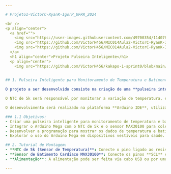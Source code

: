 ```yaml
---

# Projeto1-VictorC-RyanK-IgorP_UFRR_2024

<br />  
<p align="center">
  <a href="">
    <img src="https://user-images.githubusercontent.com/49700354/114078715-a61b2f00-987f-11eb-8eef-6fd7cfc17d33.png" alt="" width="80" height="80">
    <img src="https://github.com/VictorH456/MIC014Aula2-VictorC-RyanK-IgorP_UFRR_2024/blob/main/imagens/maloca.png" alt="" width="80" height="80">
    <img src="https://github.com/VictorH456/MIC014Aula2-VictorC-RyanK-IgorP_UFRR_2024/blob/main/imagens/dcc.png" alt="" width="80" height="80">
  </a>
  <h1 align="center">Projeto Pulseira Inteligente</h1>
  <p align="center">
    <img src="https://github.com/VictorH456/kakapo-1-sprint0/blob/main/Imagens/logo.jpeg">
    

## 1. Pulseira Inteligente para Monitoramento de Temperatura e Batimento Cardíaco

O projeto a ser desenvolvido consiste na criação de uma **pulseira inteligente** que realizará o monitoramento da temperatura corporal e dos batimentos cardíacos utilizando o microcontrolador **Arduino Mega**. O sistema será composto por dois sensores principais: um **NTC de 5k** para medição de temperatura e um **sensor de batimento cardíaco MAX30100** para medir os batimentos cardíacos.

O NTC de 5k será responsável por monitorar a variação de temperatura, e o sensor MAX30100 realizará a medição dos batimentos cardíacos. A pulseira inteligente irá exibir essas informações por meio de uma interface simples no dispositivo, podendo ser integrada a outras plataformas para monitoramento em tempo real.

O desenvolvimento será realizado na plataforma **Arduino IDE**, utilizando a programação do **Arduino Mega** para controlar a leitura dos sensores e a exibição das informações.

### 1.1 Objetivos:
- Criar uma pulseira inteligente para monitoramento de temperatura e batimentos cardíacos.
- Integrar o Arduino Mega com o NTC de 5k e o sensor MAX30100 para coleta de dados de saúde.
- Desenvolver a programação para mostrar os dados de temperatura e batimento cardíaco em tempo real.
- Explorar o uso do Arduino Mega em dispositivos vestíveis para saúde.

## 2. Tutorial de Montagem:
- **NTC de 5k (Sensor de Temperatura)**: Conecte o pino ligado ao resistor do NTC ao pino analógico **A0** do Arduino Mega. O VCC vai ao **5V** e o GND ao **GND**. Utilize um resistor de **5kΩ** em série para calibrar o sensor.
- **Sensor de Batimento Cardíaco MAX30100**: Conecte os pinos **SCL** e **SDA** aos pinos **SCL (21)** e **SDA (20)** do Arduino Mega, respectivamente. O VCC vai ao **5V** e o GND ao **GND**.
- **Alimentação**: A alimentação pode ser feita via cabo USB ou por uma fonte externa compatível, como uma bateria de lítio recarregável ou uma fonte de 5V.

---
```

